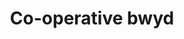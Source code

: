 ---
title: "Co-operative bwyd"
url: /castell-newydd-emlyn-newcastle-emlyn/co-operative-bwyd/
shop: Lebensmittel
---
